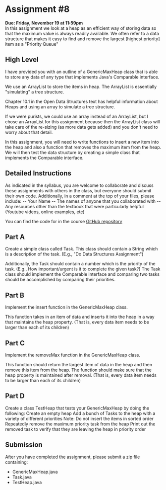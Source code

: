 # Assignment #8

**Due: Friday, November 19 at 11:59pm** \
In this assignment we look at a heap as an efficient way of storing data so that
the maximum value is always readily available. We often refer to a data
structure that makes it easy to find and remove the largest [highest priority]
item as a "Priority Queue"

## High Level

I have provided you with an outline of a GenericMaxHeap class that is able to
store any data of any type that implements Java's Comparable interface.

We use an ArrayList to store the items in heap. The ArrayList is essentially
"simulating" a tree structure.

Chapter 10.1 in the Open Data Structures text has helpful information about
Heaps and using an array to simulate a tree structure.

If we were purists, we could use an array instead of an ArrayList, but I chose
an ArrayList for this assignment because then the ArrayList class will take care
of the re-sizing (as more data gets added) and you don't need to worry about
that detail.

In this assignment, you will need to write functions to insert a new item into
the heap and also a function that removes the maximum item from the heap. We
will then test the data structure by creating a simple class that implements the
Comparable interface.

## Detailed Instructions

As indicated in the syllabus, you are welcome to collaborate and discuss these
assignments with others in the class,  but everyone should submit their own
code. Additionally, in a comment at the top of your files, please include:
-- Your Name
-- The names of anyone that you collaborated with
-- Any resources other than the textbook that were particularly helpful
(Youtube videos, online examples, etc)

You can find the code for in the course [GitHub repository](https://github.com/mlepinski/Data-Structures)

## Part A

Create a simple class called Task. This class should contain a String which is
a description of the task. (E.g., "Do Data Structures Assignment")

Additionally, the Task should contain a number which is the priority of the
task. (E.g., How important/urgent is it to complete the given task?) The Task
class should implement the Comparable interface and comparing two tasks should
be accomplished by comparing their priorities.

## Part B

Implement the insert function in the GenericMaxHeap class.

This function takes in an item of data and inserts it into the heap in a way
that maintains the heap property. (That is, every data item needs to be larger
than each of its children)

## Part C

Implement the removeMax function in the GenericMaxHeap class.

This function should return the largest item of data in the heap and then remove
this item from the heap. The function should make sure that the heap property is
maintained after removal. (That is, every data item needs to be larger than each
of its children)

## Part D

Create a class TestHeap that tests your GenericMaxHeap by doing the following:
Create an empty heap
Add a bunch of Tasks to the heap with a variety of different priorities
Note: Do not insert the items in sorted order
Repeatedly remove the maximum priority task from the heap
Print out the removed task to verify that they are leaving the heap in priority
order

## Submission

After you have completed the assignment, please submit a zip file containing:

* GenericMaxHeap.java  
* Task.java
* TestHeap.java
